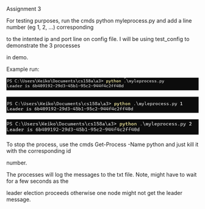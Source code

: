 Assignment 3

For testing purposes, run the cmds python myleprocess.py and add a line number (eg 1, 2, ...) corresponding

to the intented ip and port line on config file. I will be using test_config to demonstrate the 3 processes

in demo.

Example run:

![alt text](image.png)

![alt text](image-1.png)

![alt text](image-2.png)


To stop the process, use the cmds Get-Process -Name python and just kill it with the corresponding id

number. 

The processes will log the messages to the txt file. Note, might have to wait for a few seconds as the 

leader election proceeds otherwise one node might not get the leader message.

